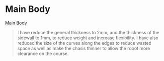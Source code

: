 # Main Body

[Main Body]()

> I have reduce the general thickness to 2mm, and the thickness of the sidewall to 1mm, to reduce weight and increase flexibility. I have also reduced the size of the curves along the edges to reduce wasted space as well as make the chasis thinner to allow the robot more clearance on the course.
